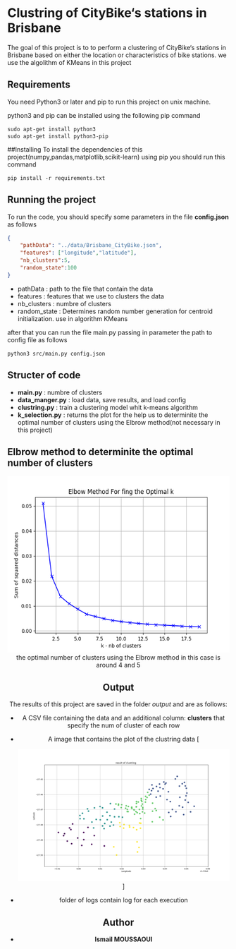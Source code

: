 # Clustring  of CityBike‘s stations in Brisbane

The goal of this project is to to perform a clustering of CityBike‘s stations in Brisbane 
based on either the location or characteristics of bike stations. 
we use the algolithm of KMeans in this project


## Requirements

You need Python3 or later and pip  to run this project on unix machine.

python3 and pip can be installed using the following pip command
```
sudo apt-get install python3
sudo apt-get install python3-pip
```
##Installing
To install the dependencies of this project(numpy,pandas,matplotlib,scikit-learn) using pip you should run this command
```
pip install -r requirements.txt
```

## Running the project

To run the code, you should specify some parameters in the file **config.json**  as follows

```json
{
	"pathData": "../data/Brisbane_CityBike.json",
	"features": ["longitude","latitude"], 
	"nb_clusters":5, 
	"random_state":100 
}

```

- pathData : path to the file that contain the data
- features : features that we use to clusters the data
- nb_clusters : numbre of clusters
- random_state : Determines random number generation for centroid initialization. use in algorithm KMeans

after that you can run the file main.py passing in parameter the path to config file  as follows

```
python3 src/main.py config.json
```


## Structer of code 

- **main.py** : numbre of clusters
- **data_manger.py** : load data, save results, and load config
- **clustring.py** : train a clustering model whit k-means algorithm
- **k_selection.py** : returns the plot for the help us to determinite the optimal number
			 of clusters using the Elbrow method(not necessary in this project)

## Elbrow method to determinite the optimal number of clusters


<center> <img  height="400" width="700" src="output/elbrow_for_k_selection.png">
the optimal number of clusters using the Elbrow method in this case is around 4 and 5

## Output


The results of this project are saved in the folder *output* and are as follows:

- A CSV file containing the data and an additional column: **clusters** that specify the num of cluster of each row
- A image that contains the plot of the clustring data
[<center> <img  height="300" width="600" src="output/result_clustering.png">]

- folder of logs contain log for each execution



## Author

* **Ismail MOUSSAOUI** 


